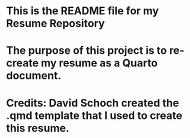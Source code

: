 # This is the README file for my Resume Repository 

# The purpose of this project is to re-create my resume as a Quarto document. 

# Credits: David Schoch created the .qmd template that I used to create this resume. 

